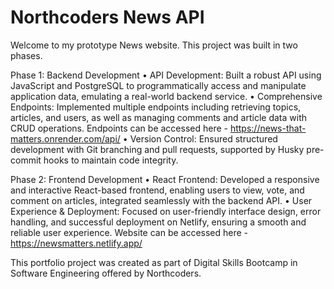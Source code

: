 # Northcoders News API
Welcome to my prototype News website.
This project was built in two phases.

Phase 1: Backend Development
• API Development: Built a robust API using JavaScript and PostgreSQL to programmatically access and manipulate application data, emulating a real-world backend service.
• Comprehensive Endpoints: Implemented multiple endpoints including retrieving topics, articles, and users, as well as managing comments and article data with CRUD operations.
  Endpoints can be accessed here - https://news-that-matters.onrender.com/api/
• Version Control: Ensured structured development with Git branching and pull requests, supported by Husky pre-commit hooks to maintain code integrity.

Phase 2: Frontend Development
• React Frontend: Developed a responsive and interactive React-based frontend, enabling users to view, vote, and comment on articles, integrated seamlessly with the backend API.
• User Experience & Deployment: Focused on user-friendly interface design, error handling, and successful deployment on Netlify, ensuring a smooth and reliable user experience.
  Website can be accessed here - https://newsmatters.netlify.app/

This portfolio project was created as part of Digital Skills Bootcamp in Software Engineering offered by Northcoders.
